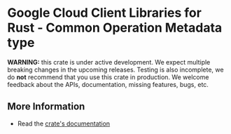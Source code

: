 # Google Cloud Client Libraries for Rust - Common Operation Metadata type

<!-- Code generated by sidekick. DO NOT EDIT. -->

**WARNING:** this crate is under active development. We expect multiple breaking
changes in the upcoming releases. Testing is also incomplete, we do **not**
recommend that you use this crate in production. We welcome feedback about the
APIs, documentation, missing features, bugs, etc.



## More Information

* Read the [crate's documentation](https://docs.rs/google-cloud-common/latest/google-cloud-common)
